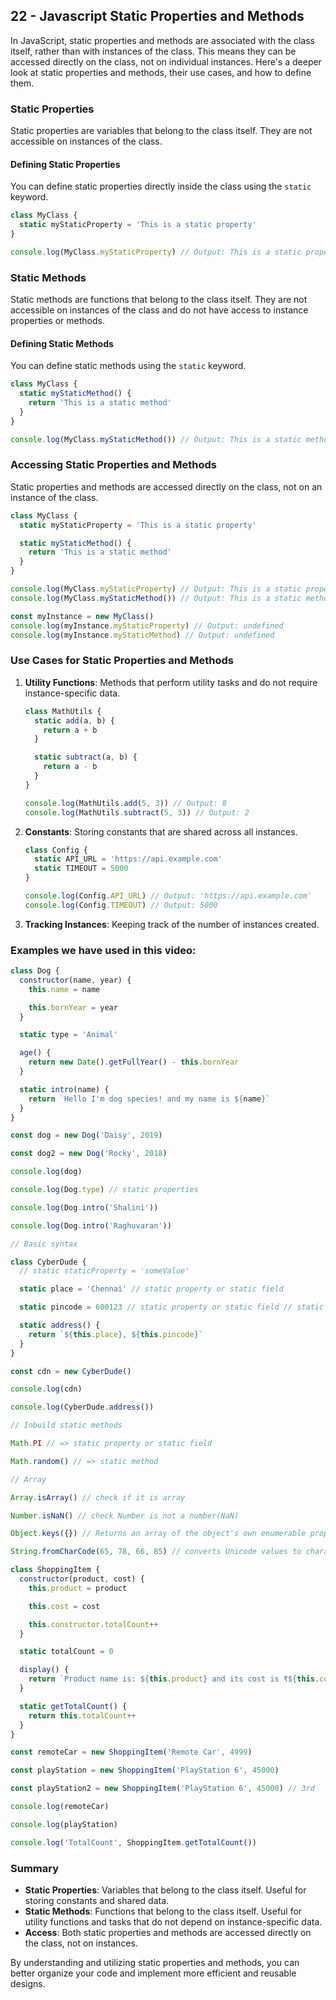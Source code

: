 ## 22 - Javascript Static Properties and Methods

In JavaScript, static properties and methods are associated with the class itself, rather than with instances of the class. This means they can be accessed directly on the class, not on individual instances. Here's a deeper look at static properties and methods, their use cases, and how to define them.

### Static Properties

Static properties are variables that belong to the class itself. They are not accessible on instances of the class.

#### Defining Static Properties

You can define static properties directly inside the class using the `static` keyword.

```javascript
class MyClass {
  static myStaticProperty = 'This is a static property'
}

console.log(MyClass.myStaticProperty) // Output: This is a static property
```

### Static Methods

Static methods are functions that belong to the class itself. They are not accessible on instances of the class and do not have access to instance properties or methods.

#### Defining Static Methods

You can define static methods using the `static` keyword.

```javascript
class MyClass {
  static myStaticMethod() {
    return 'This is a static method'
  }
}

console.log(MyClass.myStaticMethod()) // Output: This is a static method
```

### Accessing Static Properties and Methods

Static properties and methods are accessed directly on the class, not on an instance of the class.

```javascript
class MyClass {
  static myStaticProperty = 'This is a static property'

  static myStaticMethod() {
    return 'This is a static method'
  }
}

console.log(MyClass.myStaticProperty) // Output: This is a static property
console.log(MyClass.myStaticMethod()) // Output: This is a static method

const myInstance = new MyClass()
console.log(myInstance.myStaticProperty) // Output: undefined
console.log(myInstance.myStaticMethod) // Output: undefined
```

### Use Cases for Static Properties and Methods

1. **Utility Functions**: Methods that perform utility tasks and do not require instance-specific data.

   ```javascript
   class MathUtils {
     static add(a, b) {
       return a + b
     }

     static subtract(a, b) {
       return a - b
     }
   }

   console.log(MathUtils.add(5, 3)) // Output: 8
   console.log(MathUtils.subtract(5, 3)) // Output: 2
   ```

2. **Constants**: Storing constants that are shared across all instances.

   ```javascript
   class Config {
     static API_URL = 'https://api.example.com'
     static TIMEOUT = 5000
   }

   console.log(Config.API_URL) // Output: 'https://api.example.com'
   console.log(Config.TIMEOUT) // Output: 5000
   ```

3. **Tracking Instances**: Keeping track of the number of instances created.

### Examples we have used in this video:

```js
class Dog {
  constructor(name, year) {
    this.name = name

    this.bornYear = year
  }

  static type = 'Animal'

  age() {
    return new Date().getFullYear() - this.bornYear
  }

  static intro(name) {
    return `Hello I'm dog species! and my name is ${name}`
  }
}

const dog = new Dog('Daisy', 2019)

const dog2 = new Dog('Rocky', 2018)

console.log(dog)

console.log(Dog.type) // static properties

console.log(Dog.intro('Shalini'))

console.log(Dog.intro('Raghuvaran'))
```

```js
// Basic syntax

class CyberDude {
  // static staticProperty = 'someValue'

  static place = 'Chennai' // static property or static field

  static pincode = 600123 // static property or static field // static staticMethod() { //   return 'static method has been called.' // }

  static address() {
    return `${this.place}, ${this.pincode}`
  }
}

const cdn = new CyberDude()

console.log(cdn)

console.log(CyberDude.address())

// Inbuild static methods

Math.PI // => static property or static field

Math.random() // => static method

// Array

Array.isArray() // check if it is array

Number.isNaN() // check Number is not a number(NaN)

Object.keys({}) // Returns an array of the object's own enumerable property keys.

String.fromCharCode(65, 78, 66, 85) // converts Unicode values to characters (ANBU).
```

```js
class ShoppingItem {
  constructor(product, cost) {
    this.product = product

    this.cost = cost

    this.constructor.totalCount++
  }

  static totalCount = 0

  display() {
    return `Product name is: ${this.product} and its cost is ₹${this.cost}`
  }

  static getTotalCount() {
    return this.totalCount++
  }
}

const remoteCar = new ShoppingItem('Remote Car', 4999)

const playStation = new ShoppingItem('PlayStation 6', 45000)

const playStation2 = new ShoppingItem('PlayStation 6', 45000) // 3rd

console.log(remoteCar)

console.log(playStation)

console.log('TotalCount', ShoppingItem.getTotalCount())
```

### Summary

- **Static Properties**: Variables that belong to the class itself. Useful for storing constants and shared data.
- **Static Methods**: Functions that belong to the class itself. Useful for utility functions and tasks that do not depend on instance-specific data.
- **Access**: Both static properties and methods are accessed directly on the class, not on instances.

By understanding and utilizing static properties and methods, you can better organize your code and implement more efficient and reusable designs.
